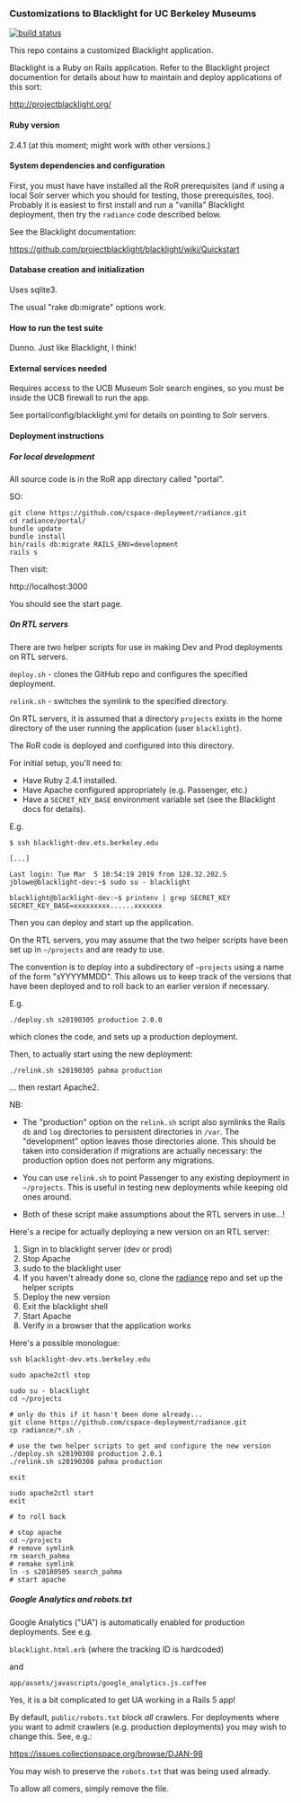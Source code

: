 ### Customizations to Blacklight for UC Berkeley Museums

[![build status](https://travis-ci.com/cspace-deployment/radiance.svg?branch=master)](https://travis-ci.com/cspace-deployment/radiance)

This repo contains a customized Blacklight application.

Blacklight is a Ruby on Rails application. Refer to the
Blacklight project documention for details about how to maintain and
deploy applications of this sort:

http://projectblacklight.org/

#### Ruby version

2.4.1  (at this moment; might work with other versions.)

#### System dependencies and configuration

First, you must have have installed all the RoR prerequisites (and if using a local Solr server which you should
for testing, those prerequisites, too). Probably it is easiest to first
install and run a "vanilla" Blacklight deployment, then try the `radiance` code described below.

See the Blacklight documentation:

https://github.com/projectblacklight/blacklight/wiki/Quickstart

#### Database creation and initialization

Uses sqlite3.

The usual "rake db:migrate" options work.

#### How to run the test suite

Dunno. Just like Blacklight, I think!

#### External services needed

Requires access to the UCB Museum Solr search engines, so you must
be inside the UCB firewall to run the app.

See portal/config/blacklight.yml for details on pointing to Solr servers.

#### Deployment instructions

##### For local development

All source code is in the RoR app directory called "portal".

SO:

```
git clone https://github.com/cspace-deployment/radiance.git
cd radiance/portal/
bundle update
bundle install
bin/rails db:migrate RAILS_ENV=development
rails s
```

Then visit:

http://localhost:3000

You should see the start page.

##### On RTL servers

There are two helper scripts for use in making Dev and Prod
deployments on RTL servers.

`deploy.sh` - clones the GitHub repo and configures the specified deployment.

`relink.sh` - switches the symlink to the specified directory.

On RTL servers, it is assumed that a directory `projects` exists in the home directory
of the user running the application (user `blacklight`).

The RoR code is deployed and configured into this directory.

For initial setup, you'll need to:

* Have Ruby 2.4.1 installed.
* Have Apache configured appropriately (e.g. Passenger, etc.)
* Have a `SECRET_KEY_BASE` environment variable set (see the Blacklight docs for details).

E.g.

```
$ ssh blacklight-dev.ets.berkeley.edu

[...]

Last login: Tue Mar  5 10:54:19 2019 from 128.32.202.5
jblowe@blacklight-dev:~$ sudo su - blacklight

blacklight@blacklight-dev:~$ printenv | grep SECRET_KEY
SECRET_KEY_BASE=xxxxxxxxx......xxxxxxx

```

Then you can deploy and start up the application.

On the RTL servers, you may assume that the two helper scripts have
been set up in `~/projects` and are ready to use.

The convention is to deploy into a subdirectory of `~projects`
using a name of the form "sYYYYMMDD". This allows us to keep track
of the versions that have been deployed and to roll back to
an earlier version if necessary.

E.g.
```
./deploy.sh s20190305 production 2.0.0
```

which clones the code, and sets up a production deployment.

Then, to actually start using the new deployment:

```
./relink.sh s20190305 pahma production
```

... then restart Apache2.

NB:

* The "production" option on the `relink.sh` script also symlinks the Rails `db` and `log`
directories to persistent directories in `/var`. The "development" option leaves those
directories alone. This should be taken into consideration if migrations
are actually necessary: the production option does not perform any migrations.

* You can use `relink.sh` to point Passenger to any existing deployment in `~/projects`.
This is useful in testing new deployments while keeping old ones around.

* Both of these script make assumptions about the RTL servers
in use...!

Here's a recipe for actually deploying a new version on an RTL server:

1. Sign in to blacklight server (dev or prod)
1. Stop Apache
1. sudo to the blacklight user
1. If you haven't already done so, clone the [radiance](https://github.com/cspace-deployment/radiance) repo and set up the helper scripts
1. Deploy the new version
1. Exit the blacklight shell
1. Start Apache
1. Verify in a browser that the application works

Here's a possible monologue:

```
ssh blacklight-dev.ets.berkeley.edu

sudo apache2ctl stop

sudo su - blacklight
cd ~/projects

# only do this if it hasn't been done already...
git clone https://github.com/cspace-deployment/radiance.git 
cp radiance/*.sh .

# use the two helper scripts to get and configure the new version
./deploy.sh s20190308 production 2.0.1
./relink.sh s20190308 pahma production
 
exit

sudo apache2ctl start
exit

# to roll back

# stop apache
cd ~/projects
# remove symlink
rm search_pahma
# remake symlink
ln -s s20180505 search_pahma
# start apache
```

##### Google Analytics and robots.txt

Google Analytics ("UA") is automatically enabled for production deployments. See e.g.

`blacklight.html.erb` (where the tracking ID is hardcoded)

and

`app/assets/javascripts/google_analytics.js.coffee`

Yes, it is a bit complicated to get UA working in a Rails 5 app!

By default, `public/robots.txt` block _all_ crawlers. For deployments where you want to admit
crawlers (e.g. production deployments) you may wish to change this. See, e.g.:

https://issues.collectionspace.org/browse/DJAN-98

You may wish to preserve the `robots.txt` that was being used already.

To allow all comers, simply remove the file.
